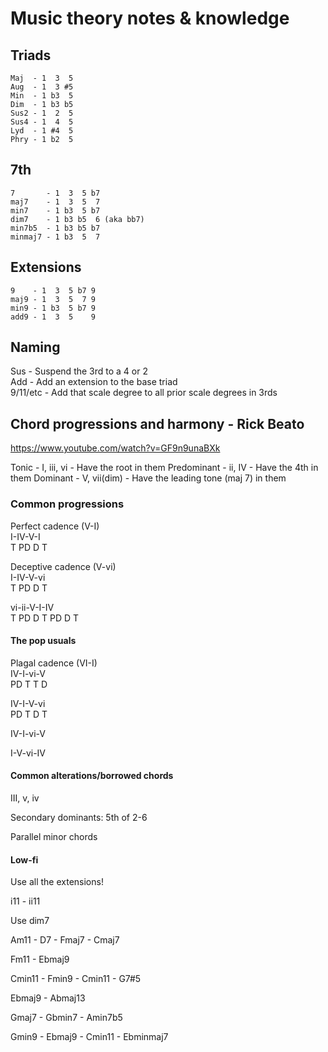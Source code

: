 # Music theory notes & knowledge

## Triads

```
Maj  - 1  3  5
Aug  - 1  3 #5
Min  - 1 b3  5
Dim  - 1 b3 b5
Sus2 - 1  2  5
Sus4 - 1  4  5
Lyd  - 1 #4  5
Phry - 1 b2  5
```

## 7th

```
7       - 1  3  5 b7
maj7    - 1  3  5  7
min7    - 1 b3  5 b7
dim7    - 1 b3 b5  6 (aka bb7)
min7b5  - 1 b3 b5 b7
minmaj7 - 1 b3  5  7
```

## Extensions

```
9    - 1  3  5 b7 9
maj9 - 1  3  5  7 9
min9 - 1 b3  5 b7 9
add9 - 1  3  5    9
```

## Naming

Sus      - Suspend the 3rd to a 4 or 2  
Add      - Add an extension to the base triad  
9/11/etc - Add that scale degree to all prior scale degrees in 3rds  

## Chord progressions and harmony - Rick Beato

https://www.youtube.com/watch?v=GF9n9unaBXk

Tonic - I, iii, vi - Have the root in them
Predominant - ii, IV - Have the 4th in them
Dominant - V, vii(dim) - Have the leading tone (maj 7) in them

### Common progressions

Perfect cadence (V-I)  
I-IV-V-I  
T PD D T

Deceptive cadence (V-vi)  
I-IV-V-vi  
T PD D T

vi-ii-V-I-IV  
T  PD D T PD D T 

#### The pop usuals
Plagal cadence (VI-I)  
IV-I-vi-V  
PD T T  D  

IV-I-V-vi  
PD T D T  

IV-I-vi-V  

I-V-vi-IV  

#### Common alterations/borrowed chords
III, v, iv

Secondary dominants: 5th of 2-6

Parallel minor chords

#### Low-fi

Use all the extensions!

i11 - ii11

Use dim7

Am11 - D7 - Fmaj7 - Cmaj7

Fm11 - Ebmaj9

Cmin11 - Fmin9 - Cmin11 - G7#5

Ebmaj9 - Abmaj13

Gmaj7 - Gbmin7 - Amin7b5

Gmin9 - Ebmaj9 - Cmin11 - Ebminmaj7
